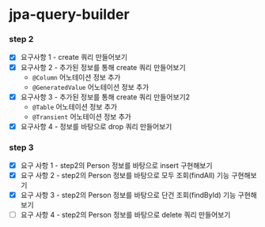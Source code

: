 # jpa-query-builder

### step 2

- [x] 요구사항 1 - create 쿼리 만들어보기
- [x] 요구사항 2 - 추가된 정보를 통해 create 쿼리 만들어보기
    - `@Column` 어노테이션 정보 추가
    - `@GeneratedValue` 어노테이션 정보 추가
- [x] 요구사항 3 - 추가된 정보를 통해 create 쿼리 만들어보기2
    - `@Table` 어노테이션 정보 추가
    - `@Transient` 어노테이션 정보 추가
- [x] 요구사항 4 - 정보를 바탕으로 drop 쿼리 만들어보기

### step 3

- [x] 요구 사항 1 - step2의 Person 정보를 바탕으로 insert 구현해보기
- [x] 요구 사항 2 - step2의 Person 정보를 바탕으로 모두 조회(findAll) 기능 구현해보기
- [x] 요구 사항 3 - step2의 Person 정보를 바탕으로 단건 조회(findById) 기능 구현해보기
- [ ] 요구 사항 4 - step2의 Person 정보를 바탕으로 delete 쿼리 만들어보기
